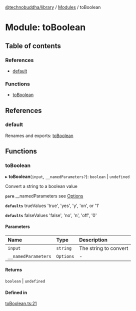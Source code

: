 [@technobuddha/library](../../README.md) / [Modules](../Modules.md) / toBoolean

# Module: toBoolean

## Table of contents

### References

- [default](toBoolean.md#default)

### Functions

- [toBoolean](toBoolean.md#toboolean)

## References

### default

Renames and exports: [toBoolean](toBoolean.md#toboolean)

## Functions

### toBoolean

▸ **toBoolean**(`input`, `__namedParameters?`): `boolean` \| `undefined`

Convert a string to a boolean value

**`parm`** __namedParameters see [Options](almostEquals.md#options)

**`defaults`** trueValues 'true', 'yes', 'y', 'on', or '1'

**`defaults`** falseValues 'false', 'no', 'n', 'off', '0'

#### Parameters

| Name | Type | Description |
| :------ | :------ | :------ |
| `input` | `string` | The string to convert |
| `__namedParameters` | `Options` | - |

#### Returns

`boolean` \| `undefined`

#### Defined in

[toBoolean.ts:21](../../src/toBoolean.ts#L21)
